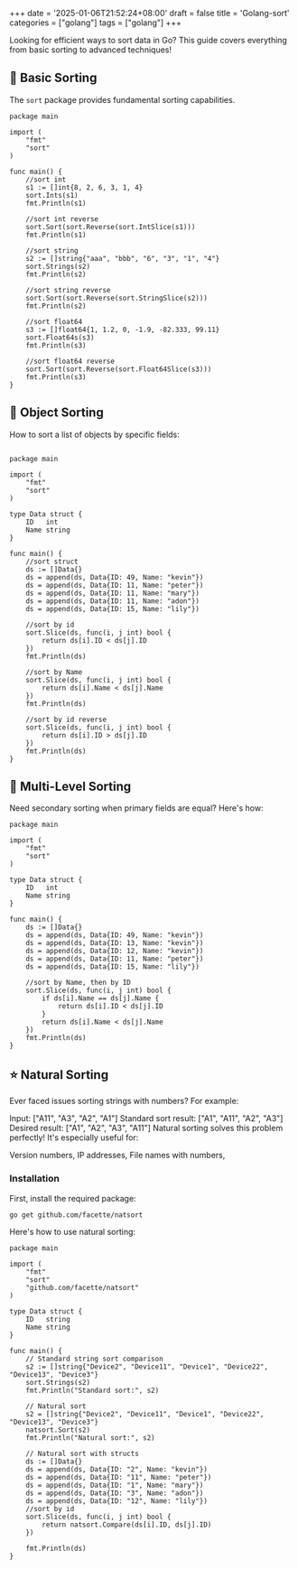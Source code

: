 +++
date = '2025-01-06T21:52:24+08:00'
draft = false
title = 'Golang-sort'
categories = ["golang"]
tags = ["golang"]
+++

Looking for efficient ways to sort data in Go? This guide covers everything from basic sorting to advanced techniques!

## 🚀 Basic Sorting

The `sort` package provides fundamental sorting capabilities.

```golang
package main

import (
    "fmt"
    "sort"
)

func main() {
    //sort int
    s1 := []int{8, 2, 6, 3, 1, 4}
    sort.Ints(s1)
    fmt.Println(s1)

    //sort int reverse
    sort.Sort(sort.Reverse(sort.IntSlice(s1)))
    fmt.Println(s1)

    //sort string
    s2 := []string{"aaa", "bbb", "6", "3", "1", "4"}
    sort.Strings(s2)
    fmt.Println(s2)

    //sort string reverse
    sort.Sort(sort.Reverse(sort.StringSlice(s2)))
    fmt.Println(s2)

    //sort float64
    s3 := []float64{1, 1.2, 0, -1.9, -82.333, 99.11}
    sort.Float64s(s3)
    fmt.Println(s3)

    //sort float64 reverse
    sort.Sort(sort.Reverse(sort.Float64Slice(s3)))
    fmt.Println(s3)
}
``` 
## 🎯 Object Sorting
How to sort a list of objects by specific fields:

``` golang

package main

import (
    "fmt"
    "sort"
)

type Data struct {
    ID   int
    Name string
}

func main() {
    //sort struct
    ds := []Data{}
    ds = append(ds, Data{ID: 49, Name: "kevin"})
    ds = append(ds, Data{ID: 11, Name: "peter"})
    ds = append(ds, Data{ID: 11, Name: "mary"})
    ds = append(ds, Data{ID: 11, Name: "adon"})
    ds = append(ds, Data{ID: 15, Name: "lily"})

    //sort by id
    sort.Slice(ds, func(i, j int) bool {
        return ds[i].ID < ds[j].ID
    })
    fmt.Println(ds)

    //sort by Name
    sort.Slice(ds, func(i, j int) bool {
        return ds[i].Name < ds[j].Name
    })
    fmt.Println(ds)

    //sort by id reverse
    sort.Slice(ds, func(i, j int) bool {
        return ds[i].ID > ds[j].ID
    })
    fmt.Println(ds)
}
``` 
## 🎨 Multi-Level Sorting
Need secondary sorting when primary fields are equal? Here's how:

``` golang
package main

import (
    "fmt"
    "sort"
)

type Data struct {
    ID   int
    Name string
}

func main() {
    ds := []Data{}
    ds = append(ds, Data{ID: 49, Name: "kevin"})
    ds = append(ds, Data{ID: 13, Name: "kevin"})
    ds = append(ds, Data{ID: 12, Name: "kevin"})
    ds = append(ds, Data{ID: 11, Name: "peter"})
    ds = append(ds, Data{ID: 15, Name: "lily"})

    //sort by Name, then by ID
    sort.Slice(ds, func(i, j int) bool {
        if ds[i].Name == ds[j].Name {
            return ds[i].ID < ds[j].ID
        }
        return ds[i].Name < ds[j].Name
    })
    fmt.Println(ds)
}
``` 
## ⭐ Natural Sorting
Ever faced issues sorting strings with numbers?
For example:

Input: ["A11", "A3", "A2", "A1"]
Standard sort result: ["A1", "A11", "A2", "A3"]
Desired result: ["A1", "A2", "A3", "A11"]
Natural sorting solves this problem perfectly! It's especially useful for:

Version numbers,
IP addresses,
File names with numbers,

### Installation
First, install the required package:

``` bash
go get github.com/facette/natsort
``` 

Here's how to use natural sorting:

``` golang
package main

import (
    "fmt"
    "sort"
    "github.com/facette/natsort"
)

type Data struct {
    ID   string
    Name string
}

func main() {
    // Standard string sort comparison
    s2 := []string{"Device2", "Device11", "Device1", "Device22", "Device13", "Device3"}
    sort.Strings(s2)
    fmt.Println("Standard sort:", s2)

    // Natural sort
    s2 = []string{"Device2", "Device11", "Device1", "Device22", "Device13", "Device3"}
    natsort.Sort(s2)
    fmt.Println("Natural sort:", s2)

    // Natural sort with structs
    ds := []Data{}
    ds = append(ds, Data{ID: "2", Name: "kevin"})
    ds = append(ds, Data{ID: "11", Name: "peter"})
	ds = append(ds, Data{ID: "1", Name: "mary"})
	ds = append(ds, Data{ID: "3", Name: "adon"})
	ds = append(ds, Data{ID: "12", Name: "lily"})
	//sort by id
	sort.Slice(ds, func(i, j int) bool {
		return natsort.Compare(ds[i].ID, ds[j].ID)
	})

	fmt.Println(ds)
}
``` 